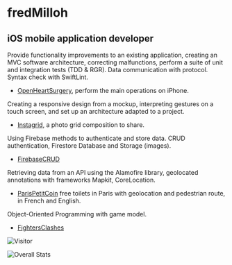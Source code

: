 # fredMilloh

## iOS mobile application developer 

Provide functionality improvements to an existing application, creating an MVC software architecture, correcting malfunctions, perform a suite of unit and integration tests (TDD & RGR). Data communication with protocol. Syntax check with SwiftLint.
- [OpenHeartSurgery](), perform the main operations on iPhone.

Creating a responsive design from a mockup, interpreting gestures on a touch screen, and set up an architecture adapted to a project.
 - [Instagrid](https://github.com/fredMilloh/Instagrid), a photo grid composition to share.

Using Firebase methods to authenticate and store data. CRUD authentication, Firestore Database and Storage (images). 
 - [FirebaseCRUD](https://github.com/fredMilloh/FirebaseCRUD)

Retrieving data from an API using the Alamofire library, geolocated annotations with frameworks Mapkit, CoreLocation. 
 - [ParisPetitCoin](https://github.com/fredMilloh/ParisPetitCoin) free toilets in Paris with geolocation and pedestrian route, in French and English.

Object-Oriented Programming with game model.
 - [FightersClashes](https://github.com/fredMilloh/FightersClashes)

![Visitor](https://visitor-badge.laobi.icu/badge?page_id=fredMilloh.fredMilloh)

  
![Overall Stats](https://github-readme-stats.vercel.app/api?username=fredMilloh&count_private=true&show_icons=true&hide=contribs)

